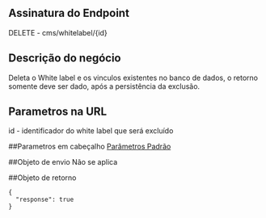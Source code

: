 ## Assinatura do Endpoint

DELETE - cms/whitelabel/{id}

## Descrição do negócio
Deleta o White label e os vinculos existentes no banco de dados, o retorno somente deve ser dado, após a persistência da exclusão.

## Parametros na URL
id - identificador do white label que será excluído

##Parametros em cabeçalho
[Parâmetros Padrão](/API-\(Endpoints\)/Parâmetros-Padrão)

##Objeto de envio
Não se aplica

##Objeto de retorno

```
{
  "response": true
}
```